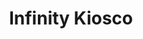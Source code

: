 ---
title: "Infinity Kiosco"
url: /ciudad-autonoma-de-buenos-aires/infinity-kiosco/
shop: quiosco
---